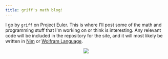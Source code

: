 ```yaml
---
title: griff's math blog!
---
```


I go by ``griff`` on Project Euler. This is where I'll post some of the math and programming stuff that I'm working on or think is interesting. Any relevant code will be included in the repository for the site, and it will most likely be written in [Nim](https://nim-lang.org/) or [Wolfram Language](https://www.wolfram.com/language/).

<p align="center">
  <img src="https://projecteuler.net/profile/heteroing.png" />
</p>